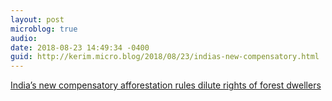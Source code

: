 ```yaml
---
layout: post
microblog: true
audio: 
date: 2018-08-23 14:49:34 -0400
guid: http://kerim.micro.blog/2018/08/23/indias-new-compensatory.html
---
```

[India’s new compensatory afforestation rules dilute rights of forest dwellers](https://india.mongabay.com/2018/08/23/indias-new-compensatory-afforestation-rules-dilute-rights-of-forest-dwellers/)
